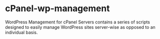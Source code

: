 # cPanel-wp-management
WordPress Management for cPanel Servers contains a series of scripts designed to easily manage WordPress sites server-wise as opposed to an individual basis.
